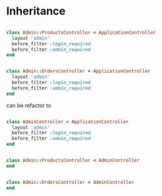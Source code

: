 # Inheritance


``` ruby

class Admin::ProductsController < ApplicationController
  layout 'admin'
  before_filter :login_required
  before_filter :admin_required
end

```


``` ruby

class Admin::OrdersController < ApplicationController
  layout 'admin'
  before_filter :login_required
  before_filter :admin_required
end

```

can be refactor to

``` ruby

class AdminController < ApplicationController
  layout 'admin'
  before_filter :login_required
  before_filter :admin_required
end

```


``` ruby

class Admin::ProductsController < AdminController
end

```


``` ruby

class Admin::OrdersController < AdminController
end

```
